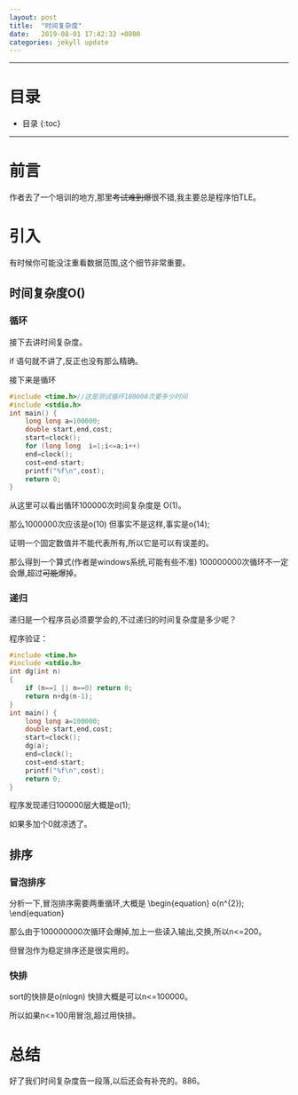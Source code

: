 ```yaml
---
layout: post
title:  "时间复杂度"
date:   2019-08-01 17:42:32 +0800
categories: jekyll update
---
```


---

# 目录

* 目录
{:toc}

---

# 前言

作者去了一个培训的地方,那里~~考试难到爆~~很不错,我主要总是程序怕TLE。

# 引入

有时候你可能没注重看数据范围,这个细节非常重要。

## 时间复杂度O()
 
### 循环

接下去讲时间复杂度。


if 语句就不讲了,反正也没有那么精确。


接下来是循环
```cpp
#include <time.h>//这是测试循环100000次要多少时间
#include <stdio.h>
int main() {
	long long a=100000;
	double start,end,cost;
	start=clock();
	for (long long  i=1;i<=a;i++)
	end=clock();
	cost=end-start;
	printf("%f\n",cost);
	return 0;
}
```

从这里可以看出循环100000次时间复杂度是 O(1)。


那么1000000次应该是o(10) 但事实不是这样,事实是o(14);


证明一个固定数值并不能代表所有,所以它是可以有误差的。


那么得到一个算式(作者是windows系统,可能有些不准) 100000000次循环不一定会爆,超过~~可能~~爆掉。

### 递归

递归是一个程序员必须要学会的,不过递归的时间复杂度是多少呢？

程序验证：

```cpp
#include <time.h>
#include <stdio.h>
int dg(int n)
{
	if (n==1 || n==0) return 0;
	return n+dg(n-1);
}
int main() {
	long long a=100000;
	double start,end,cost;
	start=clock();
	dg(a);
	end=clock();
	cost=end-start;
	printf("%f\n",cost);
	return 0;
}
```

程序发现递归100000层大概是o(1);


如果多加个0就凉透了。


## 排序

### 冒泡排序

分析一下,冒泡排序需要两重循环,大概是
\begin{equation}
o(n^{2});
\end{equation}

那么由于100000000次循环会爆掉,加上一些读入输出,交换,所以n<=200。


但冒泡作为稳定排序还是很实用的。

### 快排

sort的快排是o(nlogn) 快排大概是可以n<=100000。


所以如果n<=100用冒泡,超过用快排。

# 总结

好了我们时间复杂度告一段落,以后还会有补充的。886。


